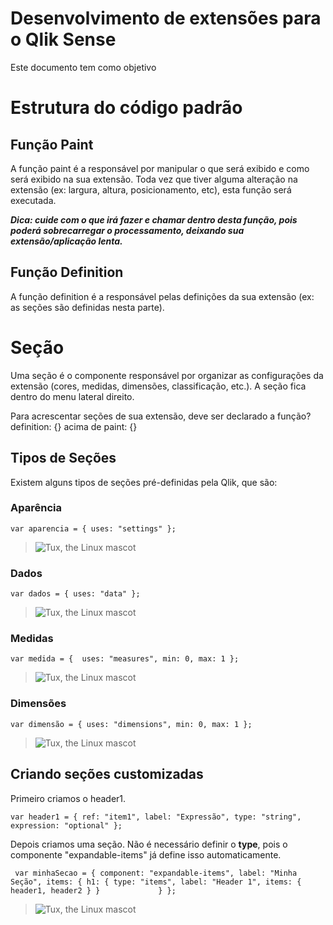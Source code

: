 # Desenvolvimento de extensões para o Qlik Sense

Este documento tem como objetivo 

# Estrutura do código padrão

## Função Paint
A função paint é a responsável por manipular o que será exibido e como será exibido na sua extensão. Toda vez que tiver alguma alteração na extensão (ex: largura, altura, posicionamento, etc), esta função será executada.

 **<em>Dica: cuide com o que irá fazer e chamar dentro desta função, pois poderá sobrecarregar o processamento, deixando sua extensão/aplicação lenta.</em>**

 ## Função Definition
 A função definition é a responsável pelas definições da sua extensão (ex: as seções são definidas nesta parte).

# Seção
Uma seção é o componente responsável por organizar as configurações da extensão (cores, medidas, dimensões, classificação, etc.). A seção fica dentro do menu lateral direito.

Para acrescentar seções de sua extensão, deve ser declarado a função? definition: {} acima de paint: {}

## Tipos de Seções

Existem alguns tipos de seções pré-definidas pela Qlik, que são:

### Aparência
`
var aparencia = {
		uses: "settings"
    };
` 
> ![Tux, the Linux mascot](https://github.com/jjonasramos/QlikTips/blob/master/Extensions/Manual/assets/images/aparencia.PNG)

### Dados
`
var dados = {
		uses: "data"
    };
` 
> ![Tux, the Linux mascot](https://github.com/jjonasramos/QlikTips/blob/master/Extensions/Manual/assets/images/dados.PNG)

### Medidas
`
var medida = { 
        uses: "measures",
		min: 0,
		max: 1
    };
` 
> ![Tux, the Linux mascot](https://github.com/jjonasramos/QlikTips/blob/master/Extensions/Manual/assets/images/medida.PNG)

### Dimensões
`
var dimensão = {
		uses: "dimensions",
		min: 0,
		max: 1
    };
` 
> ![Tux, the Linux mascot](https://github.com/jjonasramos/QlikTips/blob/master/Extensions/Manual/assets/images/dimensao.PNG)


## Criando seções customizadas

Primeiro criamos o header1.

`
var header1 = {
        ref: "item1",
        label: "Expressão",
        type: "string",
        expression: "optional"
    };
` 

Depois criamos uma seção. Não é necessário definir o **type**, pois o componente "expandable-items" já define isso automaticamente.

` 
    var minhaSecao = {
        component: "expandable-items",
        label: "Minha Seção",
        items: {
            h1: {
                type: "items",
                label: "Header 1",
                items: {
                    header1,
                    header2
                }
            }            
        }
    };
`
> ![Tux, the Linux mascot](https://github.com/jjonasramos/QlikTips/blob/master/Extensions/Manual/assets/images/custom_section.PNG)
